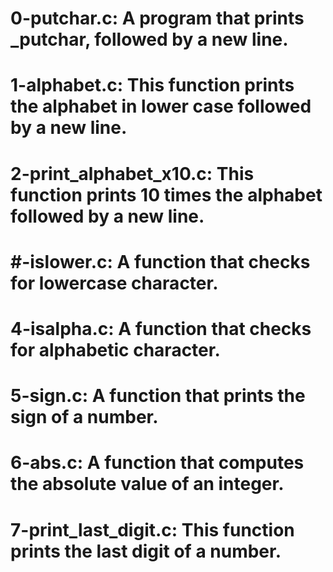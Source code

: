 # 0-putchar.c: A program that prints _putchar, followed by a new line.
# 1-alphabet.c: This function prints the alphabet in lower case followed by a new line.
# 2-print_alphabet_x10.c: This function prints 10 times the alphabet followed by a new line.
# #-islower.c: A function that checks for lowercase character.
# 4-isalpha.c: A function that checks for alphabetic character.
# 5-sign.c: A function that prints the sign of a number.
# 6-abs.c: A function that computes the absolute value of an integer.
# 7-print_last_digit.c: This function prints the last digit of a number.
#
